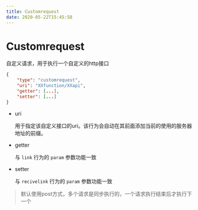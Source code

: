 ```yaml
---
title: Customrequest
date: 2020-05-22T15:45:58
---
```


# Customrequest

自定义请求，用于执行一个自定义的http接口

```json
{
    "type": "customrequest",
    "uri": "XXfunction/XXapi",
    "getter": [...],
    "setter": [...]
}
```

* uri

  用于指定该自定义接口的uri。该行为会自动在其前面添加当前的使用的服务器地址的前缀。

* getter

  与 `link` 行为的 `param` 参数功能一致

* setter

  与 `recivelink` 行为的 `param` 参数功能一致

> 默认使用post方式，多个请求是同步执行的，一个请求执行结束后才执行下一个